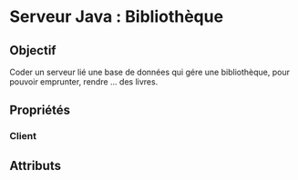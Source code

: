 # Serveur Java : Bibliothèque

## Objectif

Coder un serveur lié une base de données qui gére une bibliothèque, pour pouvoir emprunter, rendre ... des livres.

## Propriétés

### Client

**Attributs**
 - 